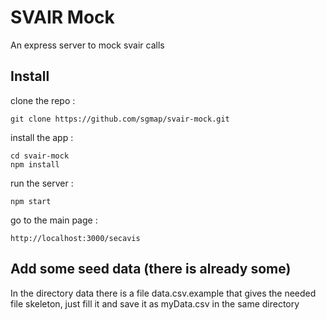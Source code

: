 # SVAIR Mock
An express server to mock svair calls

## Install
clone the repo :
```
git clone https://github.com/sgmap/svair-mock.git
```

install the app :
```
cd svair-mock
npm install
```

run the server :
```
npm start
```

go to the main page :
```
http://localhost:3000/secavis
```

## Add some seed data (there is already some)
In the directory data there is a file data.csv.example that gives the needed file skeleton, just fill it and save it as myData.csv in the same directory
